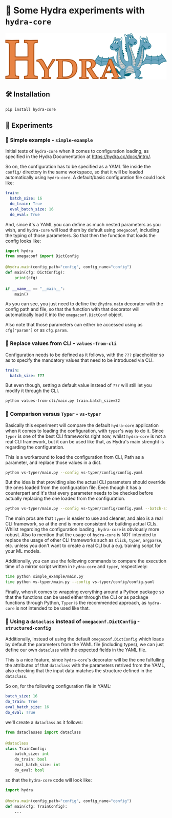 # :octopus: Some Hydra experiments with `hydra-core`

![](https://raw.githubusercontent.com/facebookresearch/hydra/master/website/static/img/Hydra-Readme-logo2.svg)

## :hammer_and_wrench: Installation

`pip install hydra-core`

## :microscope: Experiments

### :test_tube: Simple example - `simple-example`

Initial tests of `hydra-core` when it comes to configuration loading, as 
specified in the Hydra Documentation at https://hydra.cc/docs/intro/.

So on, the configuration has to be specified as a YAML file inside the
`config/` directory in the same workspace, so that it will be loaded automatically
using `hydra-core`. A default/basic configuration file could look like:

```yaml
train:
  batch_size: 16
  do_train: True
  eval_batch_size: 16
  do_eval: True
```

And, since it's a YAML you can define as much nested parameters as you wish,
and `hydra-core` will load them by default using `omegaconf`, including the
typing of those parameters. So that then the function that loads the config
looks like:

```python
import hydra
from omegaconf import DictConfig

@hydra.main(config_path="config", config_name="config")
def main(cfg: DictConfig):
    print(cfg)

if __name__ == "__main__":
    main()
```

As you can see, you just need to define the `@hydra.main` decorator with the
config path and file, so that the function with that decorator will automatically
load it into the `omegaconf.DictConf` object.

Also note that those parameters can either be accessed using as `cfg["param"]` or
as `cfg.param`.

### :test_tube: Replace values from CLI - `values-from-cli`

Configuration needs to be defined as it follows, with the `???` placeholder
so as to specify the mandatory values that need to be introduced via CLI.

```yaml
train:
  batch_size: ???
```

But even though, setting a default value instead of `???` will still let you
modify it through the CLI.

```bash
python values-from-cli/main.py train.batch_size=32
```

### :test_tube: Comparison versus `Typer` - `vs-typer`

Basically this experiment will compare the default `hydra-core` application
when it comes to loading the configuration, with `typer`'s way to do it. Since
`typer` is one of the best CLI frameworks right now, whilst `hydra-core` is not
a real CLI framework, but it can be used like that, as Hydra's main strenght is
regarding the configuration.

This is a workaround to load the configuration from CLI, Path as a parameter,
and replace those values in a dict.

```bash
python vs-typer/main.py --config vs-typer/config/config.yaml
```

But the idea is that providing also the actual CLI parameters should override the
ones loaded from the configuration file. Even though it has a counterpart and it's that
every parameter needs to be checked before actually replacing the one loaded from
the configuration.

```bash
python vs-typer/main.py --config vs-typer/config/config.yaml --batch-size=32
```

The main pros are that `typer` is easier to use and cleaner, and also is a real CLI
framework, so at the end is more consistent for building actual CLIs. Whilst regarding
the configuration loading , `hydra-core` is obviously more robust. Also to mention that the usage
of `hydra-core` is NOT intended to replace the usage of other CLI frameworks such as `Click`,
`typer`, `argparse`, etc. unless you don't want to create a real CLI but a e.g. training script
for your ML models.

Additionally, you can use the following commands to compare the execution time
of a mirror script written in `hydra-core` and `typer`, respectively:

```bash
time python simple_example/main.py
time python vs-typer/main.py --config vs-typer/config/config.yaml
```

Finally, when it comes to wrapping everything around a Python package so that the functions can be used
either through the CLI or as package functions through Python, `Typer` is the recommended approach, as
`hydra-core` is not intended to be used like that.

### :test_tube: Using a `dataclass` instead of `omegaconf.DictConfig` - `structured-config`

Additionally, instead of using the default `omegaconf.DictConfig` which loads by default the
parameters from the YAML file (including types), we can just define our own `dataclass` with
the expected fields in the YAML file.

This is a nice feature, since `hydra-core`'s decorator will be the one fulfulling the attributes
of that `dataclass` with the parameters retrived from the YAML, also checking that the input data
matches the structure defined in the `dataclass`.

So on, for the following configuration file in YAML:

```yaml
batch_size: 16
do_train: True
eval_batch_size: 16
do_eval: True
```

we'll create a `dataclass` as it follows:

```python
from dataclasses import dataclass

@dataclass
class TrainConfig:
    batch_size: int
    do_train: bool
    eval_batch_size: int
    do_eval: bool
```

so that the `hydra-core` code will look like:

```python
import hydra

@hydra.main(config_path="config", config_name="config")
def main(cfg: TrainConfig):
    ...
```
